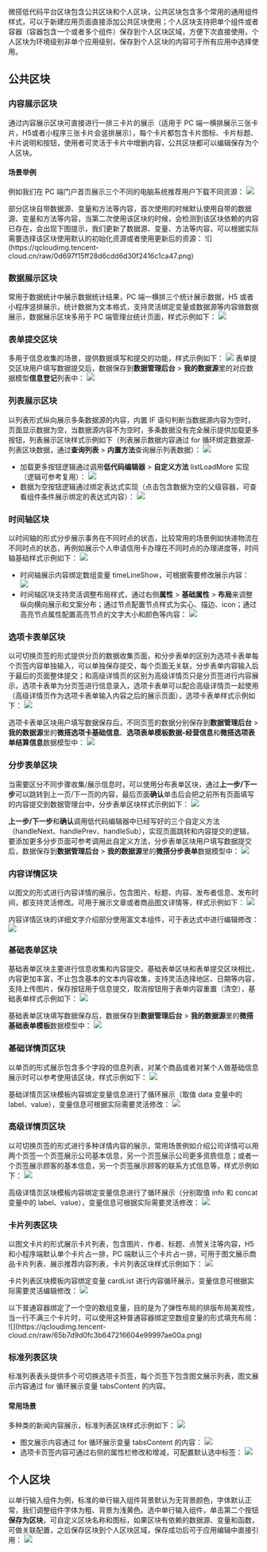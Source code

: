 
微搭低代码平台区块包含公共区块和个人区块，公共区块包含多个常用的通用组件样式，可以于新建应用页面直接添加公共区块使用；个人区块支持把单个组件或者容器（容器包含一个或者多个组件）保存到个人区块区域，方便下次直接使用，个人区块为环境级别非单个应用级别，保存到个人区块的内容可于所有应用中选择使用。

## 公共区块

### 内容展示区块
通过内容展示区块可直接进行一排三卡片的展示（适用于 PC 端一横排展示三张卡片，H5或者小程序三张卡片会竖排展示），每个卡片都包含卡片图标、卡片标题、卡片说明和按钮，使用者可灵活于卡片中增删内容，公共区块都可以编辑保存为个人区块。

#### 场景举例
例如我们在 PC 端门户首页展示三个不同的电脑系统推荐用户下载不同资源：
 ![](https://qcloudimg.tencent-cloud.cn/raw/2f9ec7d67745c342a5e24ceaaa09a8f8.png)


<dx-alert infotype="notice" title="">
部分区块自带数据源、变量和方法等内容，首次使用的时候默认使用自带的数据源、变量和方法等内容，当第二次使用该区块的时候，会检测到该区块依赖的内容已存在，会出现下图提示，我们更新了数据源、变量、方法等内容，可以根据实际需要选择该区块使用默认的初始化资源或者使用更新后的资源：
  ![](https://qcloudimg.tencent-cloud.cn/raw/0d697f15ff28d6cdd6d30f2416c1ca47.png)
</dx-alert>



### 数据展示区块
常用于数据统计中展示数据统计结果，PC 端一横排三个统计展示数据，H5 或者小程序竖排展示，统计数据为文本格式，支持灵活绑定变量或数据源等内容做数据展示，数据展示区块多用于 PC 端管理台统计页面，样式示例如下：
 ![](https://qcloudimg.tencent-cloud.cn/raw/77df5a1d39957244142c3ca6d16b8d59.png)
 
### 表单提交区块
多用于信息收集的场景，提供数据填写和提交的功能，样式示例如下：
 ![](https://qcloudimg.tencent-cloud.cn/raw/3985ea270e3a3bf884aab24930fe3025.png)
表单提交区块用户填写数据提交后，数据保存到**数据管理后台** > **我的数据源**里的对应数据模型**信息登记**列表中：
  ![](https://qcloudimg.tencent-cloud.cn/raw/3eff8497c6f8325087305585a5c60030.png)
	
	
### 列表展示区块
以列表形式纵向展示多条数据源的内容，内置 IF 语句判断当数据源内容为空时，页面显示数据为空，当数据源内容不为空时，多条数据没有完全展示提供加载更多按钮，列表展示区块样式示例如下（列表展示数据内容通过 for 循环绑定数据源-列表区块数据，通过**查询列表** > **内置方法**查询展示列表数据）：
 ![](https://qcloudimg.tencent-cloud.cn/raw/e4ca183cba2a9c2a148c5e1a554fbc9a.png)
 - 加载更多按钮逻辑通过调用**低代码编辑器** > **自定义方法** listLoadMore 实现（逻辑可参考复用）：
![](https://qcloudimg.tencent-cloud.cn/raw/0e9dd334f9327a1de2659ea11343c796.png)
 - 数据为空按钮逻辑通过绑定表达式实现（点击包含数据为空的父级容器，可查看组件条件展示绑定的表达式内容）：
  ![](https://qcloudimg.tencent-cloud.cn/raw/2876618651efcb8eb8b7288a4c3b0229.png)
	
	
### 时间轴区块
以时间轴的形式分步展示事务在不同时点的状态，比较常用的场景例如快递物流在不同时点的状态，再例如展示个人申请信用卡办理在不同时点的办理进度等，时间轴基础样式示例如下：
![](https://qcloudimg.tencent-cloud.cn/raw/6df31f875c66e1b186269c49b1f366f0.png)
 - 时间轴展示内容绑定数组变量 timeLineShow，可根据需要修改展示内容：
  ![](https://qcloudimg.tencent-cloud.cn/raw/3a851635d2ba852f53428d474a5ed4ac.png)
 - 时间轴区块支持灵活调整布局样式，通过右侧**属性** > **基础属性** > **布局**来调整纵向横向展示和文案分布；通过节点配置节点样式为实心、描边、icon；通过高亮节点属性配置高亮节点的文字大小和颜色等内容：
  ![](https://qcloudimg.tencent-cloud.cn/raw/49679978874cec5eea64152d65b5da31.png)
	
	
### 选项卡表单区块
以可切换页签的形式提供分页的数据收集页面，和分步表单的区别为选项卡表单每个页签内容单独输入，可以单独保存提交，每个页面无关联，分步表单内容输入后于最后的页面整体提交；和高级详情页的区别为高级详情页只是分页签进行内容展示，选项卡表单为分页签进行信息录入，选项卡表单可以配合高级详情页一起使用（高级详情页作为选项卡表单输入内容之后的展示页面），选项卡表单样式示例如下：
 ![](https://qcloudimg.tencent-cloud.cn/raw/8b64d2013758b544aa9f80911e1e3584.png)

选项卡表单区块用户填写数据保存后，不同页签的数据分别保存到**数据管理后台** > **我的数据源**里的**微搭选项卡基础信息**、**选项表单模板数据-经营信息**和**微搭选项表单结算信息**数据模型中：
  ![](https://qcloudimg.tencent-cloud.cn/raw/bd06379105b96120c5e93350b8d5e06c.png)
	
	
### 分步表单区块
当需要区分不同步骤收集/展示信息时，可以使用分布表单区块，通过**上一步/下一步**可以跳转到上一页/下一页的内容，最后页面**确认**单击后会把之前所有页面填写的内容提交到数据管理台中，分步表单区块样式示例如下：
 ![](https://qcloudimg.tencent-cloud.cn/raw/d7dd225013c375a1f03ed3d7d2ebc13d.png)

**上一步/下一步**和**确认**调用低代码编辑器中已经写好的三个自定义方法（handleNext、handlePrev、handleSub），实现页面跳转和内容提交的逻辑，要添加更多分步页面可参考调用此自定义方法，分步表单区块用户填写数据提交后，数据保存到**数据管理后台** > **我的数据源**里的**微搭分步表单**数据模型中：
 ![](https://qcloudimg.tencent-cloud.cn/raw/78e53578fb9422254c9b91adfe6676a7.png)
 
 
### 内容详情区块
以图文的形式进行内容详情的展示，包含图片、标题、内容、发布者信息、发布时间，都支持灵活修改。可用于展示文章或者商品图文详情等，样式示例如下：
 ![](https://qcloudimg.tencent-cloud.cn/raw/234a8ba57dd6e761d35875518acb2139.png)

内容详情区块的详细文字介绍部分使用富文本组件，可于表达式中进行编辑修改：
  ![](https://qcloudimg.tencent-cloud.cn/raw/d785a9dc8e7a716039a085a483863efe.png)
	
	
### 基础表单区块
基础表单区块主要进行信息收集和内容提交，基础表单区块和表单提交区块相比，内容更加丰富，不止包含基本的文本内容收集，支持灵活选择地区、日期等内容，支持上传图片，保存按钮用于信息提交，取消按钮用于表单内容重置（清空），基础表单样式示例如下：
 ![](https://qcloudimg.tencent-cloud.cn/raw/0fd933f7701b3f2e87cc4133aa234de5.png)

基础表单区块填写数据保存后，数据保存到**数据管理后台** > **我的数据源**里的**微搭基础表单模板**数据模型中：
  ![](https://qcloudimg.tencent-cloud.cn/raw/cc5eb11305a7d56992e09c046e8e9108.png)
	
	
### 基础详情页区块
以单页的形式展示包含多个字段的信息列表，对某个商品或者对某个人做基础信息展示时可以参考使用该区块，样式示例如下：
 ![](https://qcloudimg.tencent-cloud.cn/raw/85d8016da14a45da9f1bd6079be2a618.png)
 
 基础详情页区块模板内容绑定变量信息进行了循环展示（取值 data 变量中的 label、value），变量信息可根据实际需要灵活修改：
  ![](https://qcloudimg.tencent-cloud.cn/raw/e8a91f6f811f120ebf61f25372d117b2.png)
	
	
### 高级详情页区块
以可切换页签的形式进行多种详情内容的展示，常用场景例如介绍公司详情可以用两个页签一个页签展示公司基本信息，另一个页签展示公司更多资质信息；或者一个页签展示顾客的基本信息，另一个页签展示顾客的联系方式信息等，样式示例如下：
 ![](https://qcloudimg.tencent-cloud.cn/raw/86550d51428a1dcb378e825455048216.png)

高级详情页区块模板内容绑定变量信息进行了循环展示（分别取值 info 和 concat 变量中的 label、value），变量信息可根据实际需要灵活修改：
  ![](https://qcloudimg.tencent-cloud.cn/raw/b710f82cdc8aeea51bf134a278924d26.png)
	
	
### 卡片列表区块
以图文卡片的形式展示卡片列表，包含图片、作者、标题、点赞关注等内容，H5 和小程序端默认单个卡片占一排，PC 端默认三个卡片占一排，可用于图文展示商品卡片列表、展示推荐内容列表，卡片列表区块样式示例如下：
 ![](https://qcloudimg.tencent-cloud.cn/raw/fb3bff622b35f6d719b62c34af48709c.png)

卡片列表区块模板内容绑定变量 cardList 进行内容循环展示，变量信息可根据实际需要灵活编辑修改：
  ![](https://qcloudimg.tencent-cloud.cn/raw/b6d30ff48614e54ff90b52fdba98c8b2.png)

<dx-alert infotype="notice" title="">
以下普通容器绑定了一个空的数组变量，目的是为了弹性布局的排版布局美观性，当一行不满三个卡片时，可以使用这种普通容器绑定空数组变量的形式填充布局：
  ![](https://qcloudimg.tencent-cloud.cn/raw/65b7d9d0fc3b647216604e99997ae00a.png)
</dx-alert>


	
	
### 标准列表区块
标准列表表头提供多个可切换选项卡页签，每个页签下包含图文展示列表，图文展示内容通过 for 循环展示变量 tabsContent 的内容。
#### 常用场景
多种类的新闻内容展示，标准列表区块样式示例如下：
 ![](https://qcloudimg.tencent-cloud.cn/raw/fbc6b7eccf671f9e98e73add5f0f2ca9.png)
 - 图文展示内容通过 for 循环展示变量 tabsContent 的内容：
  ![](https://qcloudimg.tencent-cloud.cn/raw/95f203bf27c49c1f4242c7e6ff8c4957.png)
 - 选项卡页签内容可通过右侧的属性栏修改和增减，可配置默认选中标签：
  ![](https://qcloudimg.tencent-cloud.cn/raw/599ac1eae2e756070b051fbcb666d1f3.png)
	
	
## 个人区块
以单行输入组件为例，标准的单行输入组件背景默认为无背景颜色，字体默认正常，我们调整组件字体为粗、背景为浅黄色。选中单行输入组件，单击第二个按钮**保存为区块**，可自定义区块名称和图标，如果区块有依赖的数据源、变量和函数，可做关联配置，之后保存区块到个人区块区域，保存成功后可于应用编辑中直接引用： 
![](https://qcloudimg.tencent-cloud.cn/raw/45b4245d1ee1cd17c23fd70445e20bc8.png)

